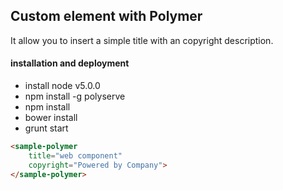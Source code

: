 ## Custom element with Polymer
It allow you to insert a simple title with an copyright description.

#### installation and deployment
- install node v5.0.0
- npm install -g polyserve
- npm install
- bower install
- grunt start

```html
<sample-polymer
	title="web component"
	copyright="Powered by Company">
</sample-polymer>
```